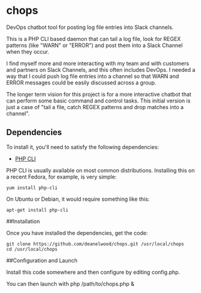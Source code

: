 # chops
DevOps chatbot tool for posting log file entries into Slack channels.

This is a PHP CLI based daemon that can tail a log file, look for REGEX patterns (like "WARN" or "ERROR") and post them into a Slack Channel when they occur.

I find myself more and more interacting with my team and with customers and partners on Slack Channels, and this often includes DevOps. I needed a way that I could push log file entries into a channel so that WARN and ERROR messages could be easily discussed across a group.

The longer term vision for this project is for a more interactive chatbot that can perform some basic command and control tasks. This initial version is just a case of "tail a file, catch REGEX patterns and drop matches into a channel".

## Dependencies

To install it, you'll need to satisfy the following dependencies:

* [PHP CLI](https://www.php.net/manual/en/features.commandline.php)

PHP CLI is usually available on most common distributions. Installing this on a recent Fedora, for example, is very simple:

    yum install php-cli

On Ubuntu or Debian, it would require something like this:

    apt-get install php-cli
    
##Installation

Once you have installed the dependencies, get the code:

	git clone https://github.com/deanelwood/chops.git /usr/local/chops
	cd /usr/local/chops
  
##Configuration and Launch

Install this code somewhere and then configure by editing config.php.

You can then launch with php /path/to/chops.php &
